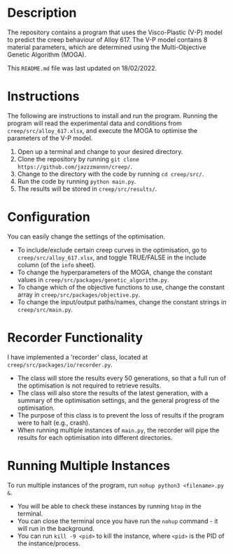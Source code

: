 # Description

The repository contains a program that uses the Visco-Plastic (V-P) model to predict the creep behaviour of Alloy 617. The V-P model contains 8 material parameters, which are determined using the Multi-Objective Genetic Algorithm (MOGA).

This `README.md` file was last updated on 18/02/2022.

# Instructions

The following are instructions to install and run the program. Running the program will read the experimental data and conditions from `creep/src/alloy_617.xlsx`, and execute the MOGA to optimise the parameters of the V-P model.

1) Open up a terminal and change to your desired directory.
2) Clone the repository by running `git clone https://github.com/jazzzmannn/creep/`.
3) Change to the directory with the code by running `cd creep/src/`.
4) Run the code by running `python main.py`.
5) The results will be stored in `creep/src/results/`.

# Configuration

You can easily change the settings of the optimisation.

* To include/exclude certain creep curves in the optimisation, go to `creep/src/alloy_617.xlsx`, and toggle TRUE/FALSE in the include column (of the `info` sheet).
* To change the hyperparameters of the MOGA, change the constant values in `creep/src/packages/genetic_algorithm.py`.
* To change which of the objective functions to use, change the constant array in `creep/src/packages/objective.py`.
* To change the input/output paths/names, change the constant strings in `creep/src/main.py`.

# Recorder Functionality

I have implemented a 'recorder' class, located at `creep/src/packages/io/recorder.py`.

* The class will store the results every 50 generations, so that a full run of the optimisation is not required to retrieve results.
* The class will also store the results of the latest generation, with a summary of the optimisation settings, and the general progress of the optimisation.
* The purpose of this class is to prevent the loss of results if the program were to halt (e.g., crash).
* When running multiple instances of `main.py`, the recorder will pipe the results for each optimisation into different directories.

# Running Multiple Instances

To run multiple instances of the program, run `nohup python3 <filename>.py &`.

* You will be able to check these instances by running `htop` in the terminal.
* You can close the terminal once you have run the `nohup` command - it will run in the background.
* You can run `kill -9 <pid>` to kill the instance, where `<pid>` is the PID of the instance/process.
